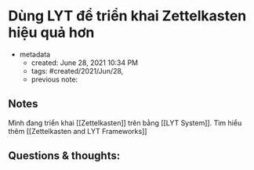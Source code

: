 ---
---

# Dùng LYT để triển khai Zettelkasten hiệu quả hơn

- metadata
	- created: June 28, 2021 10:34 PM 
	- tags: #created/2021/Jun/28,
	- previous note:

## Notes
Mình đang triển khai [[Zettelkasten]] trên bằng [[LYT System]]. Tìm hiểu thêm [[Zettelkasten and LYT Frameworks]]
## Questions & thoughts:

